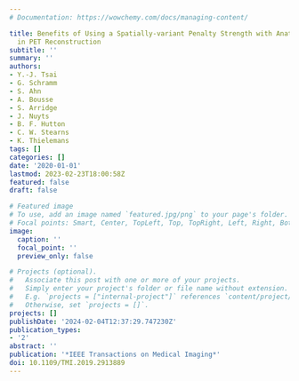 ```yaml
---
# Documentation: https://wowchemy.com/docs/managing-content/

title: Benefits of Using a Spatially-variant Penalty Strength with Anatomical Priors
  in PET Reconstruction
subtitle: ''
summary: ''
authors:
- Y.-J. Tsai
- G. Schramm
- S. Ahn
- A. Bousse
- S. Arridge
- J. Nuyts
- B. F. Hutton
- C. W. Stearns
- K. Thielemans
tags: []
categories: []
date: '2020-01-01'
lastmod: 2023-02-23T18:00:58Z
featured: false
draft: false

# Featured image
# To use, add an image named `featured.jpg/png` to your page's folder.
# Focal points: Smart, Center, TopLeft, Top, TopRight, Left, Right, BottomLeft, Bottom, BottomRight.
image:
  caption: ''
  focal_point: ''
  preview_only: false

# Projects (optional).
#   Associate this post with one or more of your projects.
#   Simply enter your project's folder or file name without extension.
#   E.g. `projects = ["internal-project"]` references `content/project/deep-learning/index.md`.
#   Otherwise, set `projects = []`.
projects: []
publishDate: '2024-02-04T12:37:29.747230Z'
publication_types:
- '2'
abstract: ''
publication: '*IEEE Transactions on Medical Imaging*'
doi: 10.1109/TMI.2019.2913889
---
```

